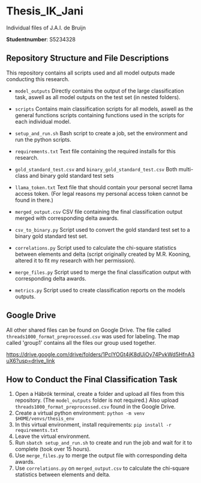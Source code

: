 # Thesis_IK_Jani
Individual files of J.A.I. de Bruijn

**Studentnumber**: S5234328

## Repository Structure and File Descriptions

This repository contains all scripts used and all model outputs made conducting this research.

- `model_outputs`
  Directly contains the output of the large classification task, aswell as all model outputs on the test set (in nested folders).

- `scripts`
  Contains main classification scripts for all models, aswell as the general functions scripts containing functions used in the scripts for each individual model.

- `setup_and_run.sh`
  Bash script to create a job, set the environment and run the python scripts.

- `requirements.txt`
  Text file containing the required installs for this research.

- `gold_standard_test.csv` and `binary_gold_standard_test.csv`
  Both multi-class and binary gold standard test sets 

- `llama_token.txt`
  Text file that should contain your personal secret llama access token. (For legal reasons my personal access token cannot be found in there.)

- `merged_output.csv`
  CSV file containing the final classification output merged with corresponding delta awards.

- `csv_to_binary.py`
  Script used to convert the gold standard test set to a binary gold standard test set.

- `correlations.py`
  Script used to calculate the chi-square statistics between elements and delta (script originally created by M.R. Kooning, altered it to fit my research with her permission).

- `merge_files.py`
  Script used to merge the final classification output with corresponding delta awards.

- `metrics.py`
  Script used to create classification reports on the models outputs.

## Google Drive

All other shared files can be found on Google Drive. The file called `threads1000_format_preprocessed.csv` was used for labeling. The map called 'group1' contains all the files our group used together.

https://drive.google.com/drive/folders/1PclYOGt4jK8dUiOy74PvkWd5HfnA3uX6?usp=drive_link

## How to Conduct the Final Classification Task

1. Open a Hábrók terminal, create a folder and upload all files from this repository. (The `model_outputs` folder is not required.) Also upload `threads1000_format_preprocessed.csv` found in the Google Drive.
2. Create a virtual python environment: `python -m venv $HOME/venvs/thesis_env`
3. In this virtual environment, install requirements: `pip install -r requirements.txt`
4. Leave the virtual environment.
5. Run `sbatch setup_and_run.sh` to create and run the job and wait for it to complete (took over 15 hours).
6. Use `merge_files.py` to merge the output file with corresponding delta awards.
7. Use `correlations.py` on `merged_output.csv` to calculate the chi-square statistics between elements and delta.
